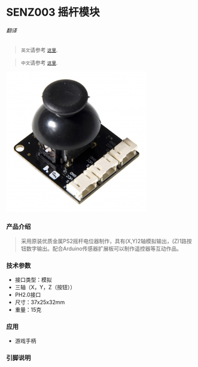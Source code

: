 # SENZ003 摇杆模块 

###### 翻译

> `英文`请参考 [`这里`](https://github.com/FizzyStudio/SENZ003-JoyStick/blob/master/README.md).

> `中文`请参考 [`这里`](https://github.com/FizzyStudio/SENZ003-JoyStick/blob/master/README_CN.md).

![](https://github.com/FizzyStudio/SENZ003-JoyStick/blob/master/pic/SENZ003.jpg "SENZ003")  

### 产品介绍

> 采用原装优质金属PS2摇杆电位器制作，具有(X,Y)2轴模拟输出，(Z)1路按钮数字输出。配合Arduino传感器扩展板可以制作遥控器等互动作品。

### 技术参数

* 接口类型：模拟
* 三轴（X，Y，Z（按钮））
* PH2.0接口
* 尺寸：37x25x32mm
* 重量：15克

### 应用
* 游戏手柄

### 引脚说明

